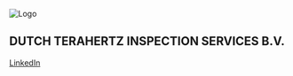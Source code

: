 ![Logo](https://user-images.githubusercontent.com/113699308/190680211-c2a01f83-8c93-45d4-ba0e-765a62a7cb26.jpg)



## **DUTCH TERAHERTZ INSPECTION SERVICES B.V.**


[LinkedIn](https://www.linkedin.com/in/alena-belitskaya-97488a109/)
